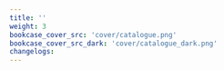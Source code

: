 ```yaml
---
title: ''
weight: 3
bookcase_cover_src: 'cover/catalogue.png'
bookcase_cover_src_dark: 'cover/catalogue_dark.png'
changelogs:
---
```



